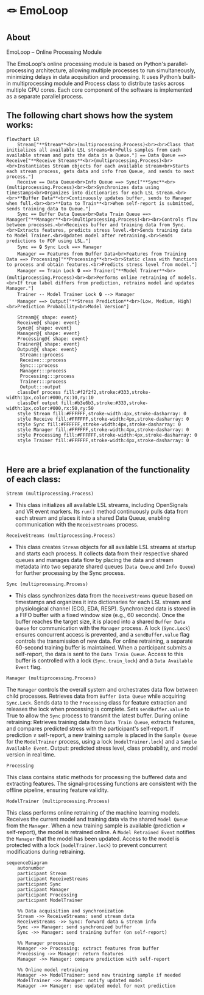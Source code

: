 # 🪢 EmoLoop

## About

EmoLoop – Online Processing Module

The EmoLoop's online processing module is based on Python's parallel-processing architecture, allowing multiple
processes to run simultaneously, minimizing delays in data acquisition and processing. It uses Python’s built-in
multiprocessing module and Process class to distribute tasks across multiple CPU cores. Each core component of the
software is implemented as a separate parallel process.

## The following chart shows how the system works:

```mermaid
flowchart LR
    Stream["**Stream**<br>(multiprocessing.Process)<br><br>Class that initializes all available LSL streams<br>Pulls samples from each available stream and puts the data in a Queue."] == Data Queue ==> Receive["**Receive Streams**<br>(multiprocessing.Process)<br><br>Instantiates Stream objects for each available stream<br>Starts each stream process, gets data and info from Queue, and sends to next process."]
    Receive == Data Queue<br>Info Queue ==> Sync["**Sync**<br>(multiprocessing.Process)<br><br>Synchronizes data using timestamps<br>Organizes into dictionaries for each LSL stream.<br><br>**Buffer Data**<br>Continuously updates buffer, sends to Manager when full.<br><br>**Data to Train**<br>When self-report is submitted, sends training data to Queue."]
    Sync == Buffer Data Queue<br>Data Train Queue ==> Manager["**Manager**<br>(multiprocessing.Process)<br><br>Controls flow between processes.<br>Receives buffer and training data from Sync.<br>Extracts features, predicts stress level.<br>Sends training data to Model Trainer.<br>Updates model after retraining.<br>Sends predictions to FOF using LSL."]
    Sync == 🔒 Sync Lock ==> Manager
    Manager == Features from Buffer Data<br>Features from Training Data ==> Processing["**Processing**<br><br>Static class with functions to process and obtain features.<br>Predicts stress level from model."]
    Manager == Train Lock 🔒 ==> Trainer["**Model Trainer**<br>(multiprocessing.Process)<br><br>Performs online retraining of models.<br>If true label differs from prediction, retrains model and updates Manager."]
    Trainer -- Model Trainer Lock 🔒 --> Manager
    Manager ==> Output["**Stress Prediction**<br>(Low, Medium, High)<br>Prediction Probability<br>Model Version"]

    Stream@{ shape: event}
    Receive@{ shape: event}
    Sync@{ shape: event}
    Manager@{ shape: event}
    Processing@{ shape: event}
    Trainer@{ shape: event}
    Output@{ shape: event}
     Stream:::process
     Receive:::process
     Sync:::process
     Manager:::process
     Processing:::process
     Trainer:::process
     Output:::output
    classDef process fill:#f2f2f2,stroke:#333,stroke-width:1px,color:#000,rx:10,ry:10
    classDef output fill:#b3e6b3,stroke:#333,stroke-width:1px,color:#000,rx:50,ry:50
    style Stream fill:#FFFFFF,stroke-width:4px,stroke-dasharray: 0
    style Receive fill:#FFFFFF,stroke-width:4px,stroke-dasharray: 0
    style Sync fill:#FFFFFF,stroke-width:4px,stroke-dasharray: 0
    style Manager fill:#FFFFFF,stroke-width:4px,stroke-dasharray: 0
    style Processing fill:#FFFFFF,stroke-width:4px,stroke-dasharray: 0
    style Trainer fill:#FFFFFF,stroke-width:4px,stroke-dasharray: 0



```

## Here are a brief explanation of the functionality of each class:

`Stream (multiprocessing.Process)`

- This class initializes all available LSL streams, including OpenSignals and VR event markers.
  Its `run()` method continuously pulls data from each stream and places it into a shared Data Queue, enabling
  communication
  with the `ReceiveStreams` process.

`ReceiveStreams (multiprocessing.Process)`

- This class creates `Stream` objects for all available LSL streams at startup and starts each process.
  It collects data from their respective shared queues and manages data flow by placing the data and stream metadata
  into
  two separate shared queues (`Data Queue` and `Info Queue`) for further processing by the Sync process.

`Sync (multiprocessing.Process)`

- This class synchronizes data from the `ReceiveStreams` queue based on timestamps and organizes it into dictionaries
  for
  each LSL stream and physiological channel (ECG, EDA, RESP). Synchronized data is stored in a FIFO buffer with a fixed
  window size (e.g., 60 seconds).
  Once the buffer reaches the target size, it is placed into a shared `Buffer Data Queue` for communication with the
  `Manager`
  process. A lock (`Sync.Lock`) ensures concurrent access is prevented, and a `sendBuffer.value` flag controls the
  transmission of new
  data. For online retraining, a separate 60-second training buffer is maintained. When a participant submits a
  self-report, the
  data is sent to the `Data Train Queue`. Access to this buffer is controlled with a lock (`Sync.train_lock`) and a `Data
Available Event` flag.

`Manager (multiprocessing.Process)`

The `Manager` controls the overall system and orchestrates data flow between child processes. Retrieves data from
`Buffer Data Queue` while acquiring `Sync.Lock`.
Sends data to the `Processing` class for feature extraction and releases the lock when processing is complete. Sets
`sendBuffer.value` to True to allow the `Sync` process to transmit the latest buffer.
During online retraining:
Retrieves training data from `Data Train Queue`, extracts features, and compares predicted stress with the participant's
self-report.
If prediction ≠ self-report, a new training sample is placed in the `Sample Queue` for the `ModelTrainer` process, using
a
lock (`modelTrainer.lock`) and a `Sample Available Event`.
Output: predicted stress level, class probability, and model version in real time.

`Processing`

This class contains static methods for processing the buffered data and extracting features.
The signal-processing functions are consistent with the offline pipeline, ensuring feature validity.

`ModelTrainer (multiprocessing.Process)`

This class performs online retraining of the machine learning models.
Receives the current model and training data via the shared `Model Queue` from the `Manager`.
When a new training sample is available (prediction ≠ self-report), the model is retrained online.
A `Model Retrained Event` notifies the `Manager` that the model has been updated.
Access to the model is protected with a lock (`modelTrainer.lock`) to prevent concurrent modifications during
retraining.

```mermaid
sequenceDiagram
    autonumber
    participant Stream
    participant ReceiveStreams
    participant Sync
    participant Manager
    participant Processing
    participant ModelTrainer

    %% Data acquisition and synchronization
    Stream ->> ReceiveStreams: send stream data
    ReceiveStreams ->> Sync: forward data & stream info
    Sync ->> Manager: send synchronized buffer
    Sync ->> Manager: send training buffer (on self-report)

    %% Manager processing
    Manager ->> Processing: extract features from buffer
    Processing ->> Manager: return features
    Manager ->> Manager: compare prediction with self-report

    %% Online model retraining
    Manager ->> ModelTrainer: send new training sample if needed
    ModelTrainer ->> Manager: notify updated model
    Manager ->> Manager: use updated model for next prediction
```
